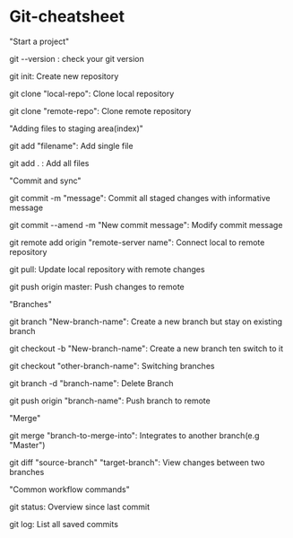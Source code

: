 # Git-cheatsheet

"Start a project"

  git --version : check your git version

  git init: Create new repository

  git clone "local-repo": Clone local repository

  git clone "remote-repo": Clone remote repository
 
"Adding files to staging area(index)"
  
  git add "filename": Add single file
  
  git add . : Add all files
  
"Commit and sync"
  
  git commit -m "message": Commit all staged changes with informative message
  
  git commit --amend -m "New commit message": Modify commit message
  
  git remote add origin "remote-server name": Connect local to remote repository
  
  git pull: Update local repository with remote changes
  
  git push origin master: Push changes to remote
  
"Branches"
  
  git branch "New-branch-name": Create a new branch but stay on existing branch
  
  git checkout -b "New-branch-name": Create a new branch ten switch to it
  
  git checkout "other-branch-name": Switching branches

  git branch -d "branch-name": Delete Branch
  
  git push origin "branch-name": Push branch to remote
  
"Merge"
  
  git merge "branch-to-merge-into": Integrates to another branch(e.g "Master")
  
  git diff "source-branch" "target-branch": View changes between two branches
  
"Common workflow commands"
  
  git status: Overview since last commit
  
  git log: List all saved commits
  



